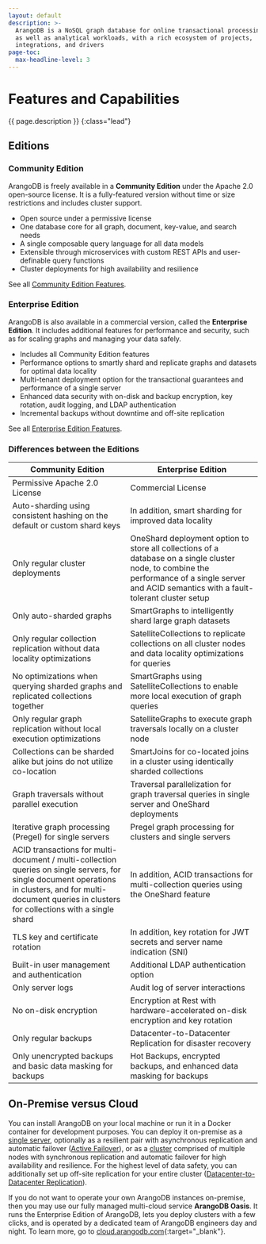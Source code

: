 ```yaml
---
layout: default
description: >-
  ArangoDB is a NoSQL graph database for online transactional processing (OLTP)
  as well as analytical workloads, with a rich ecosystem of projects,
  integrations, and drivers
page-toc:
  max-headline-level: 3
---
```

# Features and Capabilities

{{ page.description }}
{:class="lead"}

## Editions

### Community Edition

ArangoDB is freely available in a **Community Edition** under the Apache 2.0
open-source license. It is a fully-featured version without time or size
restrictions and includes cluster support.

- Open source under a permissive license
- One database core for all graph, document, key-value, and search needs 
- A single composable query language for all data models 
- Extensible through microservices with custom REST APIs and user-definable query functions 
- Cluster deployments for high availability and resilience 

See all [Community Edition Features](features-community-edition.html).

### Enterprise Edition

ArangoDB is also available in a commercial version, called the
**Enterprise Edition**. It includes additional features for performance and
security, such as for scaling graphs and managing your data safely.

- Includes all Community Edition features
- Performance options to smartly shard and replicate graphs and datasets for optimal data locality
- Multi-tenant deployment option for the transactional guarantees and performance of a single server
- Enhanced data security with on-disk and backup encryption, key rotation, audit logging, and LDAP authentication
- Incremental backups without downtime and off-site replication

See all [Enterprise Edition Features](features-enterprise-edition.html).

### Differences between the Editions

| Community Edition | Enterprise Edition |
|-------------------|--------------------|
| Permissive Apache 2.0 License | Commercial License |
| Auto-sharding using consistent hashing on the default or custom shard keys | In addition, smart sharding for improved data locality |
| Only regular cluster deployments | OneShard deployment option to store all collections of a database on a single cluster node, to combine the performance of a single server and ACID semantics with a fault-tolerant cluster setup |
| Only auto-sharded graphs | SmartGraphs to intelligently shard large graph datasets |
| Only regular collection replication without data locality optimizations | SatelliteCollections to replicate collections on all cluster nodes and data locality optimizations for queries |
| No optimizations when querying sharded graphs and replicated collections together | SmartGraphs using SatelliteCollections to enable more local execution of graph queries |
| Only regular graph replication without local execution optimizations | SatelliteGraphs to execute graph traversals locally on a cluster node |
| Collections can be sharded alike but joins do not utilize co-location | SmartJoins for co-located joins in a cluster using identically sharded collections |
| Graph traversals without parallel execution | Traversal parallelization for graph traversal queries in single server and OneShard deployments |
| Iterative graph processing (Pregel) for single servers | Pregel graph processing for clusters and single servers |
| ACID transactions for multi-document / multi-collection queries on single servers, for single document operations in clusters, and for multi-document queries in clusters for collections with a single shard | In addition, ACID transactions for multi-collection queries using the OneShard feature |
| TLS key and certificate rotation | In addition, key rotation for JWT secrets and server name indication (SNI) |
| Built-in user management and authentication | Additional LDAP authentication option |
| Only server logs | Audit log of server interactions |
| No on-disk encryption | Encryption at Rest with hardware-accelerated on-disk encryption and key rotation |
| Only regular backups | Datacenter-to-Datacenter Replication for disaster recovery |
| Only unencrypted backups and basic data masking for backups | Hot Backups, encrypted backups, and enhanced data masking for backups |

## On-Premise versus Cloud

You can install ArangoDB on your local machine or run it in a Docker container
for development purposes. You can deploy it on-premise as a
[single server](architecture-deployment-modes-single-instance.html), optionally
as a resilient pair with asynchronous replication and automatic failover
([Active Failover](architecture-deployment-modes-active-failover-architecture.html)),
or as a [cluster](architecture-deployment-modes-cluster-architecture.html)
comprised of multiple nodes with synchronous replication and automatic failover
for high availability and resilience. For the highest level of data safety,
you can additionally set up off-site replication for your entire cluster
([Datacenter-to-Datacenter Replication](arangosync.html)).

If you do not want to operate your own ArangoDB instances on-premise, then
you may use our fully managed multi-cloud service **ArangoDB Oasis**.
It runs the Enterprise Edition of ArangoDB, lets you deploy clusters with a
few clicks, and is operated by a dedicated team of ArangoDB engineers day and
night. To learn more, go to [cloud.arangodb.com](https://cloud.arangodb.com/){:target="_blank"}.
